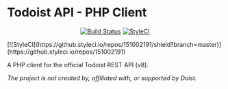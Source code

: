 # Todoist API - PHP Client

<p align="center">
<a href="https://travis-ci.org/p-seven-v/todoist-api"><img src="https://travis-ci.org/p-seven-v/todoist-api.svg?branch=master" alt="Build Status"></a>
<a href="https://github.styleci.io/repos/151002191"><img src="https://github.styleci.io/repos/151002191/shield?branch=master" alt="StyleCI"></a>
</p>
[![StyleCI](https://github.styleci.io/repos/151002191/shield?branch=master)](https://github.styleci.io/repos/151002191)

A PHP client for the official Todoist REST API (v8).

*The project is not created by, affiliated with, or supported by Doist.*

